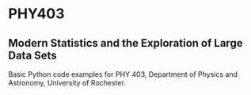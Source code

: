 # PHY403
## Modern Statistics and the Exploration of Large Data Sets

Basic Python code examples for PHY 403, Department of Physics and Astronomy, University of Rochester.
